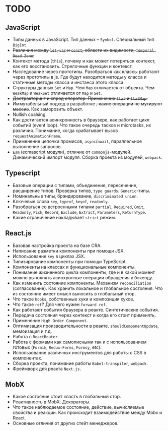 # TODO
## JavaScript
+ Типы данных в JavaScript. Тип данных – `Symbol`. Специальный тип `BigInt`.
+ ~~Различия между `let`, `var` и `const`, области их видимости, `Temporal Dead Zone`.~~
+ Контекст метода (`this`), почему и как может потеряться контекст, как его восстановить. Стрелочные функции и контекст.
+ Наследование через прототипы. Разобраться как классы работают через прототипы в js. Где будут находится методы у класса и статичные методы класса и инстанса этого класса.
+ Структуры данных `Set` и `Map`. Чем `Map` отличается от объекта. Чем `WeakMap` и `WeakSet` отличается от `Map` и `Set`.
+ ~~Дестракторинг и спред оператор. Применение `flat` и `flatMap`.~~
+ Иммутабельный подход в разработке ~~, какие операции не мутируют массив~~. Как заморозить объект.
+ Nullish coalsing.
+ Как достигается асинхронность в браузере, как работает цикл событий (event loop). Что такое очередь тасков и microtasks, их различия. Понимание, когда срабатывает вызов `requestAnimationFrame`.
+ Применение цепочки промисов, `async`/`await`, параллельное выполнение запросов.
+ `Esm` (ecmascript модули), отличие от `commonjs`-модулей. Динамический импорт модуля. Сборка проекта из модулей, `webpack`.

## Typescript
+ Базовые операции с типами, объединение, пересечение, расширение типов. Проверка типов, `type guards`. `Generic`-типы.
+ Номинальные типы, брэндирование, `discriminated union`.
+ Ключевые слова `key`, `typeof`, `keyof`, `readonly`.
+ Разобраться со встроенными типами `partial`, `Required`, `Omit`, `Readonly`, `Pick`, `Record`, `Exclude`, `Extract`, `Parameters`, `ReturnType`.
+ Какие ограничение накладывает `strict` режим.

## React.js
+ Базовая настройка проекта на базе CRA.
+ Написание разметки компоненты при помощи JSX.
+ Использование `key` в циклах JSX.
+ Типизирование компоненты при помощи TypeScript.
+ Компоненты на классах и функциональные компоненты.
+ Понимание жизненного цикла компоненты, где и в какой момент можно выполнять асинхронные операции обращения к бэкенду.
+ Как изменить состояние компоненты. Механизм `reconciliation` (согласование). Как хранить локальное и глобальное состояния. Что из состояние имеет смысл выносить в глобальный стор.
+ Что такое `hooks`, собственные хуки и композиция хуков.
+ Что такое `ref`? Для чего нужен `forward ref`.
+ Как работают события браузера в реакте. Синтетические события.
+ Передача состояния через контекст и когда его стоит применять.
+ Применение `High Order Component`.
+ Оптимизация производительности в реакте. `shouldComponentUpdate`, мемоизация и т.д.
+ Работа с `ReactRouter`.
+ Работа с формами как самописными так и с использованием готовых (`Formik`, `Redux-Forms`, `Formsy`, etc).
+ Использование различных инструментов для работы с CSS в компонентах.
+ Сборка проекта, понимание работы `Babel-transpiler`, `webpack`.
+ Фреймворк для реакта `Next.js`.

## MobX
+ Какое состояние стоит класть в глобальный стор. 
+ Реактивность в MobX. Декораторы.
+ Что такое наблюдаемое состояние, действие, вычисляемые свойства и реакции. Как происходит взаимодействие между Mobx и React.
+ Основные отличия от других стейт менеджеров. 